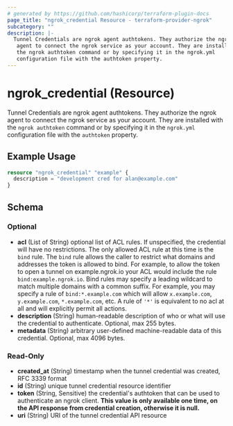 ```yaml
---
# generated by https://github.com/hashicorp/terraform-plugin-docs
page_title: "ngrok_credential Resource - terraform-provider-ngrok"
subcategory: ""
description: |-
  Tunnel Credentials are ngrok agent authtokens. They authorize the ngrok
   agent to connect the ngrok service as your account. They are installed with
   the ngrok authtoken command or by specifying it in the ngrok.yml
   configuration file with the authtoken property.
---
```


# ngrok_credential (Resource)

Tunnel Credentials are ngrok agent authtokens. They authorize the ngrok
 agent to connect the ngrok service as your account. They are installed with
 the `ngrok authtoken` command or by specifying it in the `ngrok.yml`
 configuration file with the `authtoken` property.

## Example Usage

```terraform
resource "ngrok_credential" "example" {
  description = "development cred for alan@example.com"
}
```

<!-- schema generated by tfplugindocs -->
## Schema

### Optional

- **acl** (List of String) optional list of ACL rules. If unspecified, the credential will have no restrictions. The only allowed ACL rule at this time is the `bind` rule. The `bind` rule allows the caller to restrict what domains and addresses the token is allowed to bind. For example, to allow the token to open a tunnel on example.ngrok.io your ACL would include the rule `bind:example.ngrok.io`. Bind rules may specify a leading wildcard to match multiple domains with a common suffix. For example, you may specify a rule of `bind:*.example.com` which will allow `x.example.com`, `y.example.com`, `*.example.com`, etc. A rule of `'*'` is equivalent to no acl at all and will explicitly permit all actions.
- **description** (String) human-readable description of who or what will use the credential to authenticate. Optional, max 255 bytes.
- **metadata** (String) arbitrary user-defined machine-readable data of this credential. Optional, max 4096 bytes.

### Read-Only

- **created_at** (String) timestamp when the tunnel credential was created, RFC 3339 format
- **id** (String) unique tunnel credential resource identifier
- **token** (String, Sensitive) the credential's authtoken that can be used to authenticate an ngrok client. **This value is only available one time, on the API response from credential creation, otherwise it is null.**
- **uri** (String) URI of the tunnel credential API resource



